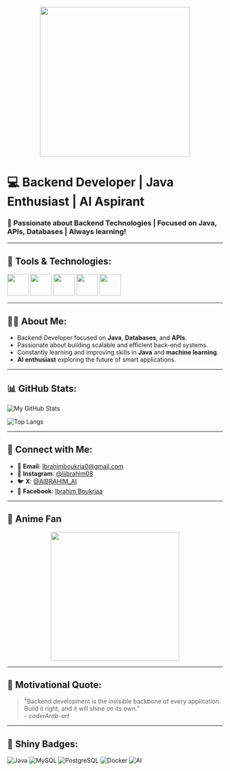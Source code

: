 <p align="center">
  <img src="https://i.pinimg.com/originals/7e/c6/25/7ec62542f643fc3e849d07b12ab9bb1c.gif" width="350" height="350" />
</p>

# 💻 Backend Developer | Java Enthusiast | AI Aspirant

### 🧠 Passionate about Backend Technologies | Focused on Java, APIs, Databases | Always learning!

---

## 🔧 Tools & Technologies:

<p align="left">
  <img src="https://cdn.jsdelivr.net/gh/devicons/devicon/icons/java/java-original.svg" width="50" height="50"/>
  <img src="https://cdn.jsdelivr.net/gh/devicons/devicon/icons/mysql/mysql-original-wordmark.svg" width="50" height="50"/>
  <img src="https://cdn.jsdelivr.net/gh/devicons/devicon/icons/postgresql/postgresql-original-wordmark.svg" width="50" height="50"/>
  <img src="https://cdn.jsdelivr.net/gh/devicons/devicon/icons/docker/docker-original-wordmark.svg" width="50" height="50"/>
  <img src="https://cdn.jsdelivr.net/gh/devicons/devicon/icons/github/github-original.svg" width="50" height="50"/>
</p>

---

## 🧑‍💻 About Me:

- Backend Developer focused on **Java**, **Databases**, and **APIs**.
- Passionate about building scalable and efficient back-end systems.
- Constantly learning and improving skills in **Java** and **machine learning**.
- **AI enthusiast** exploring the future of smart applications.
  
---

## 📊 GitHub Stats:

![My GitHub Stats](https://github-readme-stats.vercel.app/api?username=coderArab-art&show_icons=true&theme=tokyonight)

![Top Langs](https://github-readme-stats.vercel.app/api/top-langs/?username=coderArab-art&layout=compact&theme=tokyonight)

---

## 🌟 Connect with Me:

- 📧 **Email**: [Ibrahimboukria0@gmail.com](mailto:Ibrahimboukria0@gmail.com)
- 📸 **Instagram**: [@iiibrahim08](https://www.instagram.com/iiibrahim08)
- 🐦 **X**: [@AIBRAHIM_AI](https://x.com/AIBRAHIM_AI?s=09)
- 📘 **Facebook**: [Ibrahim Boukriaa](https://www.facebook.com/ibrahim.boukriaa)

---

## 🎴 Anime Fan

<p align="center">
  <img src="https://media.tenor.com/TfN9t_2keTQAAAAd/one-piece-anime.gif" width="300" height="300"/>
</p>

---

## 💬 Motivational Quote:

> "Backend development is the invisible backbone of every application. Build it right, and it will shine on its own."  
> *- coderArab-art*

---

## 🧠 Shiny Badges:

![Java](https://img.shields.io/badge/-Java-orange?style=flat-square&logo=java)
![MySQL](https://img.shields.io/badge/-MySQL-blue?style=flat-square&logo=mysql)
![PostgreSQL](https://img.shields.io/badge/-PostgreSQL-blue?style=flat-square&logo=postgresql)
![Docker](https://img.shields.io/badge/-Docker-blue?style=flat-square&logo=docker)
![AI](https://img.shields.io/badge/-AI-green?style=flat-square&logo=tensorflow)

